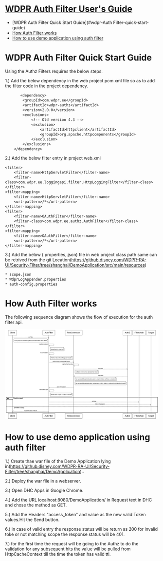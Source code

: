 #  <u>WDPR Auth Filter User's Guide</u>

- [WDPR Auth Filter Quick Start Guide](#wdpr-Auth Filter-quick-start-guide)
- [How Auth Filter works](#how-auth-filter-works)
- [How to use demo application using auth filter](#how-to-use-demo-application-using-auth-filter)


# WDPR Auth Filter Quick Start Guide

Using the Authz Filters requires the below steps:

1.) Add the below dependency in the web project pom.xml file so as to add the filter code in the project dependency.
	
	       <dependency>
			<groupId>com.wdpr.ee</groupId>
			<artifactId>wdpr-authz</artifactId>
			<version>2.0.0</version>
			<exclusions>
                <!-- Old version 4.3 -->
			    <exclusion>
			        <artifactId>httpclient</artifactId>
			        <groupId>org.apache.httpcomponents</groupId>
			    </exclusion>
			</exclusions>
		</dependency> 


2.) Add the below filter entry in project web.xml

	<filter>
		<filter-name>HttpServletFilter</filter-name>
		<filter-class>com.wdpr.ee.loggingapi.filter.HttpLoggingFilter</filter-class>
	</filter>
	<filter-mapping>
		<filter-name>HttpServletFilter</filter-name>
		<url-pattern>/*</url-pattern>
	</filter-mapping>
	<filter>
		<filter-name>OAuthFilter</filter-name>
		<filter-class>com.wdpr.ee.authz.AuthFilter</filter-class>
	</filter>
	<filter-mapping>
		<filter-name>OAuthFilter</filter-name>
		<url-pattern>/*</url-pattern>
	</filter-mapping>

3.) Add the below (.properties,.json) file in web project class path same can be retrived from the git Location(https://github.disney.com/WDPR-RA-UI/Security-Filter/tree/shanghai/DemoApplication/src/main/resources)

	* scope.json
	* WdprLogAppender.properties
	* auth-config.properties
	
	
# How Auth Filter works
	
	
The following sequence diagram shows the flow of execution for the auth filter api.

![WDPR Filter Sequence](./WDPR-Auth-Filter-Sequence-Diagram.png)

# How to use demo application using auth filter



1.)  Create thae war file of the Demo Application lying in(https://github.disney.com/WDPR-RA-UI/Security-Filter/tree/shanghai/DemoApplication)..


2.) Deploy the war file in a webserver.


3.) Open DHC Apps in Google Chrome.

4.) Add the URL localhost:8080/DemoApplication/ in Request text in DHC and chose the method as GET.

5.) Add the Headers "access_token" and value as the new valid Token values.Hit the Send button.

6.) in case of valid entry the response status will be return as 200  for invalid toke or not matching scope the response status will be 401.

7.) for the first time the request will be going to the Authz to do the validation for any subsequent hits the value will be pulled from HttpCacheContext till the time the token has valid ttl.
